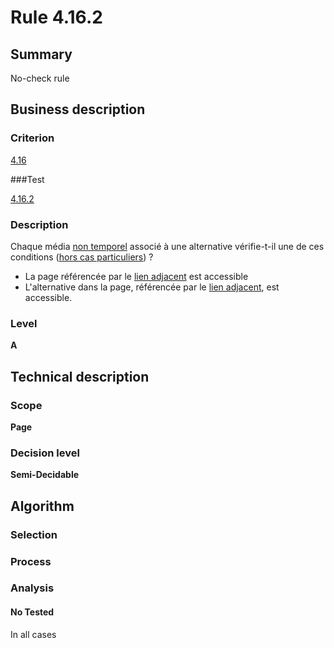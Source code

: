 # Rule 4.16.2

## Summary

No-check rule

## Business description

### Criterion

[4.16](http://references.modernisation.gouv.fr/sites/default/files/RGAA3_RC2-1/referentiel_technique.htm#crit-4-16)

###Test

[4.16.2](http://references.modernisation.gouv.fr/sites/default/files/RGAA3_RC2-1/referentiel_technique.htm#test-4-16-2)

### Description

Chaque m&eacute;dia <a href="http://references.modernisation.gouv.fr/sites/default/files/RGAA3_RC2-1/glossaire.htm#mMediaNoTemp">non temporel</a> associ&eacute; &agrave; une alternative v&eacute;rifie-t-il une de ces conditions (<a href="http://references.modernisation.gouv.fr/sites/default/files/RGAA3_RC2-1/cas_particulier.htm#cpCrit4-16" title="Cas particuliers pour le crit&egrave;re 4.16">hors cas particuliers</a>) ? 
 
 *  La page r&eacute;f&eacute;renc&eacute;e par le <a href="http://references.modernisation.gouv.fr/sites/default/files/RGAA3_RC2-1/glossaire.htm#mLienAdj">lien adjacent</a> est accessible 
 *  L'alternative dans la page, r&eacute;f&eacute;renc&eacute;e par le <a href="http://references.modernisation.gouv.fr/sites/default/files/RGAA3_RC2-1/glossaire.htm#mLienAdj">lien adjacent</a>, est accessible. 


### Level

**A**

## Technical description

### Scope

**Page**

### Decision level

**Semi-Decidable**

## Algorithm

### Selection

### Process

### Analysis

#### No Tested 

In all cases
